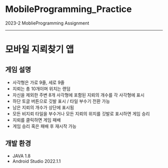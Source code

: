 # MobileProgramming_Practice
2023-2 MoblieProgramming Assignment

---

# 모바일 지뢰찾기 앱

## 게임 설명
* 사각형은 가로 9줄, 세로 9줄
* 지뢰는 총 10개이며 위치는 랜덤
* 자신을 제외한 주변 8개 사각형에 포함된 지뢰의 개수를 각 사각형에 표시
* 하단 토글 버튼으로 깃발 표시 / 타일 부수기 전환 가능
* 남은 지뢰의 개수가 상단에 표시됨
* 모든 비지뢰 타일을 부수거나 모든 지뢰의 위치를 깃발로 표시하면 게임 승리
* 지뢰를 클릭하면 게임 패배
* 게임 승리 혹은 패배 후 재시작 가능

## 개발 환경
* JAVA 1.8
* Android Studio 2022.1.1
